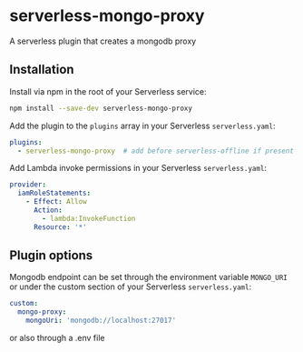 # serverless-mongo-proxy

A serverless plugin that creates a mongodb proxy

## Installation

Install via npm in the root of your Serverless service:
```sh
npm install --save-dev serverless-mongo-proxy
```

Add the plugin to the `plugins` array in your Serverless `serverless.yaml`:
```yaml
plugins:
  - serverless-mongo-proxy  # add before serverless-offline if present
```

Add Lambda invoke permissions in your Serverless `serverless.yaml`:
```yaml
provider:
  iamRoleStatements:
    - Effect: Allow
      Action:
        - lambda:InvokeFunction
      Resource: '*'
```

## Plugin options
Mongodb endpoint can be set through the environment variable `MONGO_URI` or
under the custom section of your Serverless `serverless.yaml`:
```yaml
custom:
  mongo-proxy:
    mongoUri: 'mongodb://localhost:27017'
```
or also through a .env file
